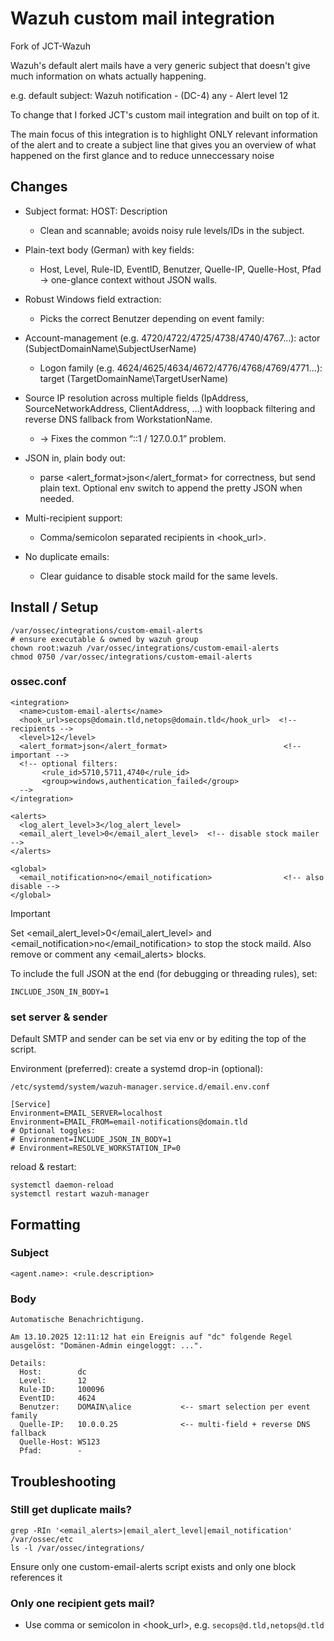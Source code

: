 # Wazuh custom mail integration

Fork of JCT-Wazuh

Wazuh's default alert mails have a very generic subject that doesn't give much information on whats actually happening.

e.g. default subject: Wazuh notification - (DC-4) any - Alert level 12

To change that I forked JCT's custom mail integration and built on top of it.

The main focus of this integration is to highlight ONLY relevant information of the alert and to create a subject line that gives you an overview of what happened on the first glance and to reduce unneccessary noise

## Changes

- Subject format: HOST: Description
  - Clean and scannable; avoids noisy rule levels/IDs in the subject.

- Plain-text body (German) with key fields:
  - Host, Level, Rule-ID, EventID, Benutzer, Quelle-IP, Quelle-Host, Pfad → one-glance context without JSON walls.

- Robust Windows field extraction:
  - Picks the correct Benutzer depending on event family:
- Account-management (e.g. 4720/4722/4725/4738/4740/4767…): actor (SubjectDomainName\SubjectUserName)
  - Logon family (e.g. 4624/4625/4634/4672/4776/4768/4769/4771…): target (TargetDomainName\TargetUserName)
- Source IP resolution across multiple fields (IpAddress, SourceNetworkAddress, ClientAddress, …) with loopback filtering and reverse DNS fallback from WorkstationName.
  - → Fixes the common “::1 / 127.0.0.1” problem.
- JSON in, plain body out:
  - parse <alert_format>json</alert_format> for correctness, but send plain text. Optional env switch to append the pretty JSON when needed.
- Multi-recipient support:
  - Comma/semicolon separated recipients in <hook_url>.
- No duplicate emails:
  - Clear guidance to disable stock maild for the same levels.

## Install / Setup
```
/var/ossec/integrations/custom-email-alerts
# ensure executable & owned by wazuh group
chown root:wazuh /var/ossec/integrations/custom-email-alerts
chmod 0750 /var/ossec/integrations/custom-email-alerts
```
### ossec.conf
```
<integration>
  <name>custom-email-alerts</name>
  <hook_url>secops@domain.tld,netops@domain.tld</hook_url>  <!-- recipients -->
  <level>12</level>
  <alert_format>json</alert_format>                          <!-- important -->
  <!-- optional filters:
       <rule_id>5710,5711,4740</rule_id>
       <group>windows,authentication_failed</group>
  -->
</integration>

<alerts>
  <log_alert_level>3</log_alert_level>
  <email_alert_level>0</email_alert_level>  <!-- disable stock mailer -->
</alerts>

<global>
  <email_notification>no</email_notification>                <!-- also disable -->
</global>
```
> [!IMPORTANT]
> Set <email_alert_level>0</email_alert_level> and <email_notification>no</email_notification> to stop the stock maild.
Also remove or comment any <email_alerts> blocks.

To include the full JSON at the end (for debugging or threading rules), set:
```
INCLUDE_JSON_IN_BODY=1
```
### set server & sender
Default SMTP and sender can be set via env or by editing the top of the script.

Environment (preferred): create a systemd drop-in (optional):
```
/etc/systemd/system/wazuh-manager.service.d/email.env.conf
```
```
[Service]
Environment=EMAIL_SERVER=localhost
Environment=EMAIL_FROM=email-notifications@domain.tld
# Optional toggles:
# Environment=INCLUDE_JSON_IN_BODY=1
# Environment=RESOLVE_WORKSTATION_IP=0
```
reload & restart:
```
systemctl daemon-reload
systemctl restart wazuh-manager
```

## Formatting
### Subject
```<agent.name>: <rule.description>```

### Body
```
Automatische Benachrichtigung.

Am 13.10.2025 12:11:12 hat ein Ereignis auf "dc" folgende Regel ausgelöst: "Domänen-Admin eingeloggt: ...".

Details:
  Host:        dc
  Level:       12
  Rule-ID:     100096
  EventID:     4624
  Benutzer:    DOMAIN\alice           <-- smart selection per event family
  Quelle-IP:   10.0.0.25              <-- multi-field + reverse DNS fallback
  Quelle-Host: WS123
  Pfad:        -
```
## Troubleshooting

### Still get duplicate mails?
```
grep -RIn '<email_alerts>|email_alert_level|email_notification' /var/ossec/etc
ls -l /var/ossec/integrations/
```
Ensure only one custom-email-alerts script exists and only one <integration> block references it

### Only one recipient gets mail?
- Use comma or semicolon in <hook_url>, e.g. ```secops@d.tld,netops@d.tld```
